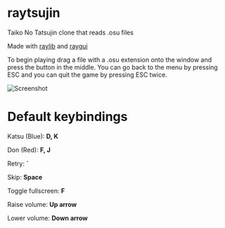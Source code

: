# raytsujin
Taiko No Tatsujin clone that reads .osu files

Made with [raylib](https://github.com/raysan5/raylib) and [raygui](https://github.com/raysan5/raygui)

To begin playing drag a file with a .osu extension onto the window and press the button in the middle. You can go back to the menu by pressing ESC and you can quit the game by pressing ESC twice.

![Screenshot](https://i.imgur.com/qoqX0oj.jpg)

# Default keybindings
Katsu (Blue): **D, K**

Don (Red): **F, J**

Retry: **`**

Skip: **Space**

Toggle fullscreen: **F**

Raise volume: **Up arrow**

Lower volume: **Down arrow**
